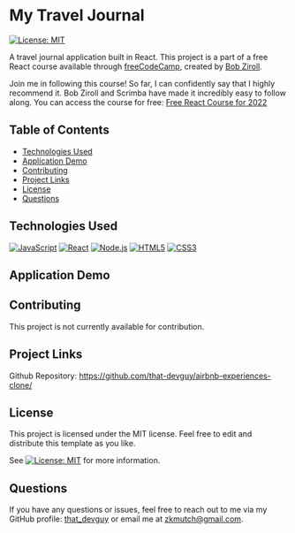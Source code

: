# My Travel Journal

[![License: MIT](https://img.shields.io/badge/License-MIT-yellow.svg)](https://opensource.org/licenses/MIT)

A travel journal application built in React. This project is a part of a free React course available through [freeCodeCamp](https://www.freecodecamp.org/), created by [Bob Ziroll](https://twitter.com/bobziroll).

Join me in following this course! So far, I can confidently say that I highly recommend it. Bob Ziroll and Scrimba have made it incredibly easy to follow along. You can access the course for free: [Free React Course for 2022](https://www.freecodecamp.org/news/free-react-course-2022/)

## Table of Contents

- [Technologies Used](#technologies-used)
- [Application Demo](#application-demo)
- [Contributing](#contributing)
- [Project Links](#project-links)
- [License](#license)
- [Questions](#questions)

## Technologies Used

[![JavaScript](https://img.shields.io/badge/JavaScript-ES6+-yellow)](https://www.ecma-international.org/ecma-262/)
[![React](https://img.shields.io/badge/React-v17.0.2-blue)](https://reactjs.org/)
[![Node.js](https://img.shields.io/badge/Node.js-v14.17.0-green)](https://nodejs.org/)
[![HTML5](https://img.shields.io/badge/HTML5-orange)](https://developer.mozilla.org/en-US/docs/Web/Guide/HTML/HTML5)
[![CSS3](https://img.shields.io/badge/CSS3-blue)](https://www.w3.org/TR/CSS/)

## Application Demo



## Contributing

This project is not currently available for contribution.

## Project Links

Github Repository: https://github.com/that-devguy/airbnb-experiences-clone/

## License

This project is licensed under the MIT license. Feel free to edit and distribute this template as you like.

See [![License: MIT](https://img.shields.io/badge/License-MIT-yellow.svg)](https://opensource.org/licenses/MIT) for more information.

## Questions

If you have any questions or issues, feel free to reach out to me via my GitHub profile: [that_devguy](https://github.com/that_devguy) or email me at zkmutch@gmail.com.

